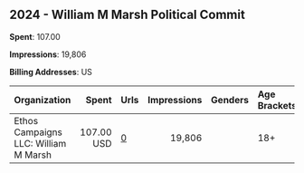## 2024 - William M Marsh Political Commit 
**Spent**: 107.00

**Impressions**: 19,806

**Billing Addresses**: US

|Organization|Spent|Urls|Impressions|Genders|Age Brackets|Country Codes|
|:---|---:|:---|---:|:---|:---|:---|
|Ethos Campaigns LLC: William M Marsh|107.00 USD|[0](https://www.snap.com/political-ads/asset/28913f6a05603acc4cc5ac445d900dd1b1ca6eb6f69976536d82b36ec8313390?mediaType=mp4)|19,806||18+|united states|
